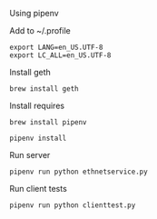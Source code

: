 Using  pipenv


Add to ~/.profile

```
export LANG=en_US.UTF-8
export LC_ALL=en_US.UTF-8
```

Install geth

```
brew install geth
```


Install requires

```
brew install pipenv
```

```
pipenv install
```


Run server

```
pipenv run python ethnetservice.py
```

Run client tests

```
pipenv run python clienttest.py
```
